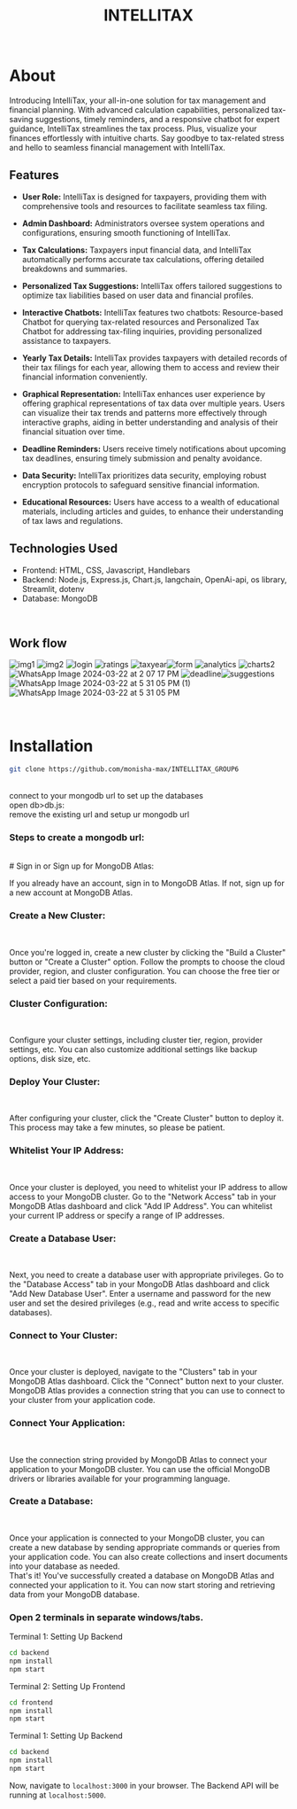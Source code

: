 <h1 align="center">
    INTELLITAX
</h1>

<br>

# About
Introducing IntelliTax, your all-in-one solution for tax management and financial planning. With advanced calculation capabilities, personalized tax-saving suggestions, timely reminders, and a responsive chatbot for expert guidance, IntelliTax streamlines the tax process. Plus, visualize your finances effortlessly with intuitive charts. Say goodbye to tax-related stress and hello to seamless financial management with IntelliTax.

## Features

- **User Role:**  IntelliTax is designed for taxpayers, providing them with comprehensive tools and resources to facilitate seamless tax filing.

- **Admin Dashboard:**  Administrators oversee system operations and configurations, ensuring smooth functioning of IntelliTax.

- **Tax Calculations:**  Taxpayers input financial data, and IntelliTax automatically performs accurate tax calculations, offering detailed breakdowns and summaries.

- **Personalized Tax Suggestions:** IntelliTax offers tailored suggestions to optimize tax liabilities based on user data and financial profiles.

- **Interactive Chatbots:**  IntelliTax features two chatbots: Resource-based Chatbot for querying tax-related resources and Personalized Tax Chatbot for addressing tax-filing inquiries, providing personalized assistance to taxpayers.

- **Yearly Tax Details:** IntelliTax provides taxpayers with detailed records of their tax filings for each year, allowing them to access and review their financial information conveniently.

- **Graphical Representation:** IntelliTax enhances user experience by offering graphical representations of tax data over multiple years. Users can visualize their tax trends and patterns more effectively through interactive graphs, aiding in better understanding and analysis of their financial situation over time.

- **Deadline Reminders:**  Users receive timely notifications about upcoming tax deadlines, ensuring timely submission and penalty avoidance.

- **Data Security:**  IntelliTax prioritizes data security, employing robust encryption protocols to safeguard sensitive financial information.


- **Educational Resources:**  Users have access to a wealth of educational materials, including articles and guides, to enhance their understanding of tax laws and regulations.

## Technologies Used

- Frontend: HTML, CSS, Javascript, Handlebars
- Backend: Node.js, Express.js, Chart.js, langchain, OpenAi-api, os library, Streamlit, dotenv
- Database: MongoDB

<br>

## Work flow
![img1](https://github.com/monisha-max/group6_Intellitax/assets/124153277/74fec379-cad9-40d5-a3df-c0823424377d)
![img2](https://github.com/monisha-max/group6_Intellitax/assets/124153277/4aae02c5-bf43-4402-a746-96473e08cc57)
![login](https://github.com/monisha-max/group6_Intellitax/assets/124153277/59bfa230-d3d7-4c85-a822-c017f6010836)
![ratings](https://github.com/monisha-max/group6_Intellitax/assets/124153277/ecb58726-5d68-4a5a-92e9-73adcda5f374)
![taxyear](https://github.com/monisha-max/group6_Intellitax/assets/124153277/36d67c1b-bc82-4594-924c-04f8a97b74ad)![form](https://github.com/monisha-max/group6_Intellitax/assets/124153277/e55584fb-6265-46e6-9694-7ee80b3d98d6)
![analytics](https://github.com/monisha-max/group6_Intellitax/assets/124153277/40168302-abf5-4eec-9c83-ec39be23f27d)
![charts2](https://github.com/monisha-max/group6_Intellitax/assets/124153277/cbc38152-36e5-45e9-aebe-232ebc6df817)
![WhatsApp Image 2024-03-22 at 2 07 17 PM](https://github.com/monisha-max/group6_Intellitax/assets/124153277/18a2be9f-9258-4f67-a4f3-71cc5d337bc6)
![deadline](https://github.com/monisha-max/group6_Intellitax/assets/124153277/bfe25675-26cf-4ddd-9182-f1919e890785)![suggestions](https://github.com/monisha-max/group6_Intellitax/assets/124153277/36314fef-935a-40c3-ac95-4c78197292d3)
![WhatsApp Image 2024-03-22 at 5 31 05 PM (1)](https://github.com/monisha-max/group6_Intellitax/assets/124153277/9b74be68-a20b-4d81-987b-47b4ce2158f3)
![WhatsApp Image 2024-03-22 at 5 31 05 PM](https://github.com/monisha-max/group6_Intellitax/assets/124153277/f77d9604-0001-4ee9-b2fb-e8e40f7b102c)


<br>

# Installation

```sh
git clone https://github.com/monisha-max/INTELLITAX_GROUP6
```
<br>
connect to your mongodb url to set up the databases<br>
open db>db.js:<br>
remove the existing url and setup ur mongodb url<br>

### Steps to create a mongodb url:
<br>
# Sign in or Sign up for MongoDB Atlas:
<br>

If you already have an account, sign in to MongoDB Atlas. If not, sign up for a new account at MongoDB Atlas.<br>
### Create a New Cluster:
<br>

Once you're logged in, create a new cluster by clicking the "Build a Cluster" button or "Create a Cluster" option. Follow the prompts to choose the cloud provider, region, and cluster configuration. You can choose the free tier or select a paid tier based on your requirements.<br>
### Cluster Configuration:
<br>

Configure your cluster settings, including cluster tier, region, provider settings, etc. You can also customize additional settings like backup options, disk size, etc.<br>
### Deploy Your Cluster:
<br>

After configuring your cluster, click the "Create Cluster" button to deploy it. This process may take a few minutes, so please be patient.<br>
### Whitelist Your IP Address:
<br>

Once your cluster is deployed, you need to whitelist your IP address to allow access to your MongoDB cluster. Go to the "Network Access" tab in your MongoDB Atlas dashboard and click "Add IP Address". You can whitelist your current IP address or specify a range of IP addresses.<br>
### Create a Database User:
<br>

Next, you need to create a database user with appropriate privileges. Go to the "Database Access" tab in your MongoDB Atlas dashboard and click "Add New Database User". Enter a username and password for the new user and set the desired privileges (e.g., read and write access to specific databases).
### Connect to Your Cluster:
<br>

Once your cluster is deployed, navigate to the "Clusters" tab in your MongoDB Atlas dashboard. Click the "Connect" button next to your cluster. MongoDB Atlas provides a connection string that you can use to connect to your cluster from your application code.
### Connect Your Application:
<br>

Use the connection string provided by MongoDB Atlas to connect your application to your MongoDB cluster. You can use the official MongoDB drivers or libraries available for your programming language.<br>
### Create a Database:
<br>

Once your application is connected to your MongoDB cluster, you can create a new database by sending appropriate commands or queries from your application code. You can also create collections and insert documents into your database as needed.
<br>
That's it! You've successfully created a database on MongoDB Atlas and connected your application to it. You can now start storing and retrieving data from your MongoDB database.

### Open 2 terminals in separate windows/tabs.

Terminal 1: Setting Up Backend

```sh
cd backend
npm install
npm start
```

Terminal 2: Setting Up Frontend

```sh
cd frontend
npm install
npm start
```
Terminal 1: Setting Up Backend

```sh
cd backend
npm install
npm start
```

Now, navigate to `localhost:3000` in your browser.
The Backend API will be running at `localhost:5000`.

<br>
